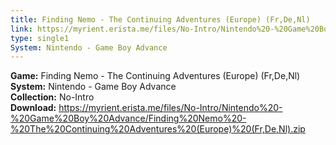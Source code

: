 ```yaml
---
title: Finding Nemo - The Continuing Adventures (Europe) (Fr,De,Nl)
link: https://myrient.erista.me/files/No-Intro/Nintendo%20-%20Game%20Boy%20Advance/Finding%20Nemo%20-%20The%20Continuing%20Adventures%20(Europe)%20(Fr,De,Nl).zip
type: single1
System: Nintendo - Game Boy Advance
---
```

<b>Game:</b> Finding Nemo - The Continuing Adventures (Europe) (Fr,De,Nl)<br>
<b>System:</b> Nintendo - Game Boy Advance<br>
<b>Collection:</b> No-Intro<br>
<b>Download:</b> https://myrient.erista.me/files/No-Intro/Nintendo%20-%20Game%20Boy%20Advance/Finding%20Nemo%20-%20The%20Continuing%20Adventures%20(Europe)%20(Fr,De,Nl).zip
